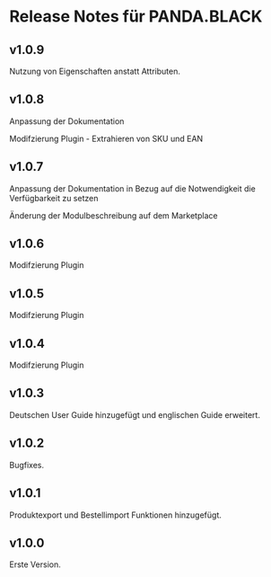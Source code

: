 # Release Notes für PANDA.BLACK

## v1.0.9

Nutzung von Eigenschaften anstatt Attributen.

## v1.0.8
Anpassung der Dokumentation

Modifzierung Plugin - Extrahieren von SKU und EAN

## v1.0.7

Anpassung der Dokumentation in Bezug auf die Notwendigkeit die Verfügbarkeit zu setzen

Änderung der Modulbeschreibung auf dem Marketplace

## v1.0.6

Modifzierung Plugin

## v1.0.5

Modifzierung Plugin

## v1.0.4

Modifzierung Plugin

## v1.0.3

Deutschen User Guide hinzugefügt und englischen Guide erweitert.

## v1.0.2

Bugfixes.

## v1.0.1

Produktexport und Bestellimport Funktionen hinzugefügt.

## v1.0.0

Erste Version.